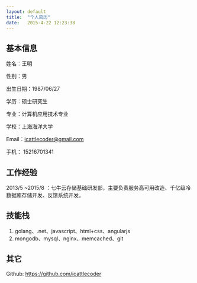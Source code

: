 ```yaml
---
layout: default
title:  "个人简历"
date:   2015-4-22 12:23:38
---
```


## 基本信息

姓名：王明

性别：男

出生日期：1987/06/27

学历：硕士研究生

专业：计算机应用技术专业

学校：上海海洋大学

Email：icattlecoder@gmail.com

手机： 15216701341

## 工作经验

2013/5 ~2015/8 ：七牛云存储基础研发部，主要负责服务高可用改造、千亿级冷数据库存储开发、反馈系统开发。

## 技能栈

1.  golang、.net、javascript、html+css、angularjs
2.	 mongodb、mysql、nginx、memcached、git

## 其它

Github: https://github.com/icattlecoder
